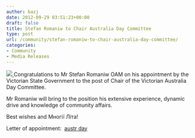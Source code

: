 ```yaml
---
author: bazj
date: 2012-09-29 03:51:23+00:00
draft: false
title: Stefan Romaniw to Chair Australia Day Committee
type: post
url: /community/stefan-romaniw-to-chair-australia-day-committee/
categories:
- Community
- Media Releases
---
```


[![](http://www.ozeukes.com/wp-content/uploads/2012/09/SRomaniv_Thumb.jpg)
](http://www.ozeukes.com/wp-content/uploads/2012/09/SRomaniv_Thumb.jpg)Congratulations to Mr Stefan Romaniw OAM on his appointment by the Victorian State Government to the post of Chair of the Victorian Australia Day Committee.

Mr Romaniw will bring to the position his extensive experience, dynamic drive and knowledge of community affairs.

Best wishes and Многії Літа!

Letter of appointment:  [austr day](http://www.ozeukes.com/wp-content/uploads/2012/09/austr-day.pdf)
